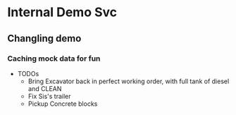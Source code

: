 # Internal Demo Svc
## Changling demo
### Caching mock data for fun

- TODOs
  - Bring Excavator back in perfect working order, with full tank of diesel and CLEAN
  - Fix Sis's trailer
  - Pickup Concrete blocks


